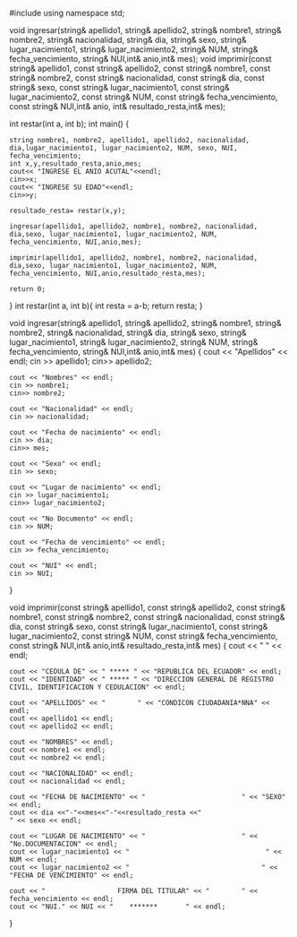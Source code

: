 #include <iostream>
using namespace std;

void ingresar(string& apellido1, string& apellido2, string& nombre1, string& nombre2,
                           string& nacionalidad, string& dia, string& sexo,
                           string& lugar_nacimiento1, string& lugar_nacimiento2,
                           string& NUM, string& fecha_vencimiento, string& NUI,int& anio,int& mes);
void imprimir(const string& apellido1, const string& apellido2, const string& nombre1, const string& nombre2,
                   const string& nacionalidad, const string& dia, const string& sexo,
                   const string& lugar_nacimiento1, const string& lugar_nacimiento2,
                   const string& NUM, const string& fecha_vencimiento, const string& NUI,int& anio, int& resultado_resta,int& mes);

int restar(int a, int b);
int main() {

    string nombre1, nombre2, apellido1, apellido2, nacionalidad, dia,lugar_nacimiento1, lugar_nacimiento2, NUM, sexo, NUI, fecha_vencimiento;
    int x,y,resultado_resta,anio,mes;
    cout<< "INGRESE EL ANIO ACUTAL"<<endl;
    cin>>x;
    cout<< "INGRESE SU EDAD"<<endl;
    cin>>y;

    resultado_resta= restar(x,y);

    ingresar(apellido1, apellido2, nombre1, nombre2, nacionalidad, dia,sexo, lugar_nacimiento1, lugar_nacimiento2, NUM, fecha_vencimiento, NUI,anio,mes);

    imprimir(apellido1, apellido2, nombre1, nombre2, nacionalidad, dia,sexo, lugar_nacimiento1, lugar_nacimiento2, NUM, fecha_vencimiento, NUI,anio,resultado_resta,mes);

    return 0;
}
int restar(int a, int b){
int resta = a-b;
return resta;
}

void ingresar(string& apellido1, string& apellido2, string& nombre1, string& nombre2,
                           string& nacionalidad, string& dia, string& sexo,
                           string& lugar_nacimiento1, string& lugar_nacimiento2,
                           string& NUM, string& fecha_vencimiento, string& NUI,int& anio,int& mes) {
    cout << "Apellidos" << endl;
    cin >> apellido1;
    cin>> apellido2;

    cout << "Nombres" << endl;
    cin >> nombre1;
    cin>> nombre2;

    cout << "Nacionalidad" << endl;
    cin >> nacionalidad;

    cout << "Fecha de nacimiento" << endl;
    cin >> dia;
    cin>> mes;

    cout << "Sexo" << endl;
    cin >> sexo;

    cout << "Lugar de nacimiento" << endl;
    cin >> lugar_nacimiento1;
    cin>> lugar_nacimiento2;

    cout << "No Documento" << endl;
    cin >> NUM;

    cout << "Fecha de vencimiento" << endl;
    cin >> fecha_vencimiento;

    cout << "NUI" << endl;
    cin >> NUI;
}

void imprimir(const string& apellido1, const string& apellido2, const string& nombre1, const string& nombre2,
                   const string& nacionalidad, const string& dia, const string& sexo,
                   const string& lugar_nacimiento1, const string& lugar_nacimiento2,
                   const string& NUM, const string& fecha_vencimiento, const string& NUI,int& anio,int& resultado_resta,int& mes) {
    cout << "    " << endl;

    cout << "CEDULA DE" << " ***** " << "REPUBLICA DEL ECUADOR" << endl;
    cout << "IDENTIDAD" << " ***** " << "DIRECCION GENERAL DE REGISTRO CIVIL, IDENTIFICACION Y CEDULACION" << endl;

    cout << "APELLIDOS" << "        " << "CONDICON CIUDADANIA*NNA" << endl;
    cout << apellido1 << endl;
    cout << apellido2 << endl;

    cout << "NOMBRES" << endl;
    cout << nombre1 << endl;
    cout << nombre2 << endl;

    cout << "NACIONALIDAD" << endl;
    cout << nacionalidad << endl;

    cout << "FECHA DE NACIMIENTO" << "                        " << "SEXO" << endl;
    cout << dia <<"-"<<mes<<"-"<<resultado_resta <<"                                 " << sexo << endl;

    cout << "LUGAR DE NACIMIENTO" << "                        " << "No.DOCUMENTACION" << endl;
    cout << lugar_nacimiento1 << "                                  " << NUM << endl;
    cout << lugar_nacimiento2 << "                                 " << "FECHA DE VENCIMIENTO" << endl;

    cout << "                  FIRMA DEL TITULAR" << "        " << fecha_vencimiento << endl;
    cout << "NUI." << NUI << "    *******       " << endl;
}

